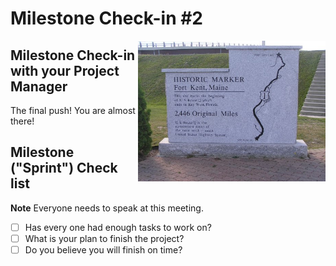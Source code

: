 # Milestone Check-in #2

<img src="./media/fort-kent-marker.jpg" align="right" width="300px"/>

## Milestone Check-in with your Project Manager

The final push! You are almost there!

## Milestone ("Sprint") Check list

**Note** Everyone needs to speak at this meeting.

- [ ] Has every one had enough tasks to work on?
- [ ] What is your plan to finish the project?
- [ ] Do you believe you will finish on time?
